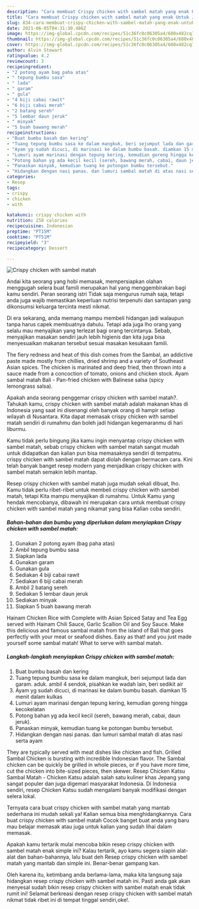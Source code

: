 ```yaml
---
description: "Cara membuat Crispy chicken with sambel matah yang enak Untuk Jualan"
title: "Cara membuat Crispy chicken with sambel matah yang enak Untuk Jualan"
slug: 834-cara-membuat-crispy-chicken-with-sambel-matah-yang-enak-untuk-jualan
date: 2021-06-05T04:31:30.486Z
image: https://img-global.cpcdn.com/recipes/51c36fc0c06305a4/680x482cq70/crispy-chicken-with-sambel-matah-foto-resep-utama.jpg
thumbnail: https://img-global.cpcdn.com/recipes/51c36fc0c06305a4/680x482cq70/crispy-chicken-with-sambel-matah-foto-resep-utama.jpg
cover: https://img-global.cpcdn.com/recipes/51c36fc0c06305a4/680x482cq70/crispy-chicken-with-sambel-matah-foto-resep-utama.jpg
author: Alvin Stewart
ratingvalue: 4.2
reviewcount: 3
recipeingredient:
- "2 potong ayam bag paha atas"
- " tepung bumbu sasa"
- " lada"
- " garam"
- " gula"
- "4 biji cabai rawit"
- "6 biji cabai merah"
- "2 batang sereh"
- "5 lembar daun jeruk"
- " minyak"
- "5 buah bawang merah"
recipeinstructions:
- "Buat bumbu basah dan kering"
- "Tuang tepung bumbu sasa ke dalam mangkuk, beri sejumput lada dan garam. aduk. ambil 4 sendok, pisahkan ke wadah lain, beri sedikit air"
- "Ayam yg sudah dicuci, di marinasi ke dalam bumbu basah. diamkan 15 menit dalam kulkas"
- "Lumuri ayam marinasi dengan tepung kering, kemudian goreng hingga kecokelatan"
- "Potong bahan yg ada kecil kecil (sereh, bawang merah, cabai, daun jeruk)."
- "Panaskan minyak, kemudian tuang ke potongan bumbu tersebut."
- "Hidangkan dengan nasi panas. dan lumuri sambal matah di atas nasi serta ayam"
categories:
- Resep
tags:
- crispy
- chicken
- with

katakunci: crispy chicken with 
nutrition: 258 calories
recipecuisine: Indonesian
preptime: "PT15M"
cooktime: "PT51M"
recipeyield: "3"
recipecategory: Dessert

---
```



![Crispy chicken with sambel matah](https://img-global.cpcdn.com/recipes/51c36fc0c06305a4/680x482cq70/crispy-chicken-with-sambel-matah-foto-resep-utama.jpg)

Andai kita seorang yang hobi memasak, mempersiapkan olahan menggugah selera buat famili merupakan hal yang menggembirakan bagi kamu sendiri. Peran seorang istri Tidak saja mengurus rumah saja, tetapi anda juga wajib memastikan keperluan nutrisi terpenuhi dan santapan yang dikonsumsi keluarga tercinta mesti nikmat.

Di era  sekarang, anda memang mampu membeli hidangan jadi walaupun tanpa harus capek membuatnya dahulu. Tetapi ada juga lho orang yang selalu mau menyajikan yang terlezat bagi orang tercintanya. Sebab, menyajikan masakan sendiri jauh lebih higienis dan kita juga bisa menyesuaikan makanan tersebut sesuai masakan kesukaan famili. 

The fiery redness and heat of this dish comes from the Sambal, an addictive paste made mostly from chillies, dried shrimp and a variety of Southeast Asian spices. The chicken is marinated and deep fried, then thrown into a sauce made from a concoction of tomato, onions and chicken stock. Ayam sambal matah Bali - Pan-fried chicken with Balinese salsa (spicy lemongrass salsa).

Apakah anda seorang penggemar crispy chicken with sambel matah?. Tahukah kamu, crispy chicken with sambel matah adalah makanan khas di Indonesia yang saat ini disenangi oleh banyak orang di hampir setiap wilayah di Nusantara. Kita dapat memasak crispy chicken with sambel matah sendiri di rumahmu dan boleh jadi hidangan kegemaranmu di hari liburmu.

Kamu tidak perlu bingung jika kamu ingin menyantap crispy chicken with sambel matah, sebab crispy chicken with sambel matah sangat mudah untuk didapatkan dan kalian pun bisa memasaknya sendiri di tempatmu. crispy chicken with sambel matah dapat diolah dengan bermacam cara. Kini telah banyak banget resep modern yang menjadikan crispy chicken with sambel matah semakin lebih mantap.

Resep crispy chicken with sambel matah juga mudah sekali dibuat, lho. Kamu tidak perlu ribet-ribet untuk membeli crispy chicken with sambel matah, tetapi Kita mampu menyajikan di rumahmu. Untuk Kamu yang hendak mencobanya, dibawah ini merupakan cara untuk membuat crispy chicken with sambel matah yang nikamat yang bisa Kalian coba sendiri.

<!--inarticleads1-->

##### Bahan-bahan dan bumbu yang diperlukan dalam menyiapkan Crispy chicken with sambel matah:

1. Gunakan 2 potong ayam (bag paha atas)
1. Ambil  tepung bumbu sasa
1. Siapkan  lada
1. Gunakan  garam
1. Gunakan  gula
1. Sediakan 4 biji cabai rawit
1. Sediakan 6 biji cabai merah
1. Ambil 2 batang sereh
1. Sediakan 5 lembar daun jeruk
1. Sediakan  minyak
1. Siapkan 5 buah bawang merah


Hainam Chicken Rice with Complete with Asian Spiced Satay and Tea Egg served with Hainam Chili Sauce, Garlic Scallion Oil and Soy Sauce. Make this delicious and famous sambal matah from the island of Bali that goes perfectly with your meat or seafood dishes. Easy as that! and you just made yourself some sambal matah! What to serve with sambal matah. 

<!--inarticleads2-->

##### Langkah-langkah menyiapkan Crispy chicken with sambel matah:

1. Buat bumbu basah dan kering
1. Tuang tepung bumbu sasa ke dalam mangkuk, beri sejumput lada dan garam. aduk. ambil 4 sendok, pisahkan ke wadah lain, beri sedikit air
1. Ayam yg sudah dicuci, di marinasi ke dalam bumbu basah. diamkan 15 menit dalam kulkas
1. Lumuri ayam marinasi dengan tepung kering, kemudian goreng hingga kecokelatan
1. Potong bahan yg ada kecil kecil (sereh, bawang merah, cabai, daun jeruk).
1. Panaskan minyak, kemudian tuang ke potongan bumbu tersebut.
1. Hidangkan dengan nasi panas. dan lumuri sambal matah di atas nasi serta ayam


They are typically served with meat dishes like chicken and fish. Grilled Sambal Chicken is bursting with incredible Indonesian flavor. The Sambal chicken can be quickly be grilled in whole pieces, or if you have more time, cut the chicken into bite-sized pieces, then skewer. Resep Chicken Katsu Sambal Matah - Chicken Katsu adalah salah satu kuliner khas Jepang yang sangat populer dan juga digemari masyarakat Indonesia. Di Indonesia sendiri, resep Chicken Katsu sudah mengalami banyak modifikasi dengan selera lokal. 

Ternyata cara buat crispy chicken with sambel matah yang mantab sederhana ini mudah sekali ya! Kalian semua bisa menghidangkannya. Cara buat crispy chicken with sambel matah Cocok banget buat anda yang baru mau belajar memasak atau juga untuk kalian yang sudah lihai dalam memasak.

Apakah kamu tertarik mulai mencoba bikin resep crispy chicken with sambel matah enak simple ini? Kalau tertarik, ayo kamu segera siapin alat-alat dan bahan-bahannya, lalu buat deh Resep crispy chicken with sambel matah yang mantab dan simple ini. Benar-benar gampang kan. 

Oleh karena itu, ketimbang anda berlama-lama, maka kita langsung saja hidangkan resep crispy chicken with sambel matah ini. Pasti anda gak akan menyesal sudah bikin resep crispy chicken with sambel matah enak tidak rumit ini! Selamat berkreasi dengan resep crispy chicken with sambel matah nikmat tidak ribet ini di tempat tinggal sendiri,oke!.

